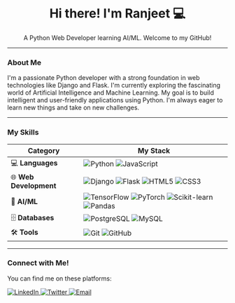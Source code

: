 <div align="center">
  <h1>Hi there! I'm Ranjeet 💻</h1>
  <p>A Python Web Developer learning AI/ML. Welcome to my GitHub!</p>
</div>

---

### **About Me**

I'm a passionate Python developer with a strong foundation in web technologies like Django and Flask. I'm currently exploring the fascinating world of Artificial Intelligence and Machine Learning. My goal is to build intelligent and user-friendly applications using Python. I'm always eager to learn new things and take on new challenges.

---

### **My Skills**

| Category                  | My Stack                                                                                                                                                                                                                                                          |
|---------------------------|-------------------------------------------------------------------------------------------------------------------------------------------------------------------------------------------------------------------------------------------------------------------|
| 💻 **Languages** | <img src="https://img.shields.io/badge/Python-3670A0?style=for-the-badge&logo=python&logoColor=ffdd54" alt="Python" /> <img src="https://img.shields.io/badge/JavaScript-F7DF1E?style=for-the-badge&logo=javascript&logoColor=black" alt="JavaScript" />          |
| 🌐 **Web Development** | <img src="https://img.shields.io/badge/Django-092E20?style=for-the-badge&logo=django&logoColor=green" alt="Django" /> <img src="https://img.shields.io/badge/Flask-000000?style=for-the-badge&logo=flask&logoColor=white" alt="Flask" /> <img src="https://img.shields.io/badge/HTML5-E34F26?style=for-the-badge&logo=html5&logoColor=white" alt="HTML5" /> <img src="https://img.shields.io/badge/CSS3-1572B6?style=for-the-badge&logo=css3&logoColor=white" alt="CSS3" /> |
| 🤖 **AI/ML** | <img src="https://img.shields.io/badge/TensorFlow-FF6F00?style=for-the-badge&logo=tensorflow&logoColor=white" alt="TensorFlow" /> <img src="https://img.shields.io/badge/PyTorch-EE4C2C?style=for-the-badge&logo=pytorch&logoColor=white" alt="PyTorch" /> <img src="https://img.shields.io/badge/Scikit--learn-F7931E?style=for-the-badge&logo=scikit-learn&logoColor=white" alt="Scikit-learn" /> <img src="https://img.shields.io/badge/Pandas-150458?style=for-the-badge&logo=pandas&logoColor=white" alt="Pandas" /> |
| 🗄️ **Databases** | <img src="https://img.shields.io/badge/PostgreSQL-316192?style=for-the-badge&logo=postgresql&logoColor=white" alt="PostgreSQL" /> <img src="https://img.shields.io/badge/MySQL-4479A1?style=for-the-badge&logo=mysql&logoColor=white" alt="MySQL" />                       |
| 🛠️ **Tools** | <img src="https://img.shields.io/badge/Git-F05032?style=for-the-badge&logo=git&logoColor=white" alt="Git" /> <img src="https://img.shields.io/badge/GitHub-100000?style=for-the-badge&logo=github&logoColor=white" alt="GitHub" />                                                 |

---

### **Connect with Me!**

You can find me on these platforms:

<a href="[Your LinkedIn Profile Link]">
  <img src="https://img.shields.io/badge/LinkedIn-0077B5?style=for-the-badge&logo=linkedin&logoColor=white" alt="LinkedIn" />
</a>
<a href="[Your Twitter Profile Link]">
  <img src="https://img.shields.io/badge/Twitter-1DA1F2?style=for-the-badge&logo=twitter&logoColor=white" alt="Twitter" />
</a>
<a href="mailto:[Your Email ID]">
  <img src="https://img.shields.io/badge/Gmail-D14836?style=for-the-badge&logo=gmail&logoColor=white" alt="Email" />
</a>
